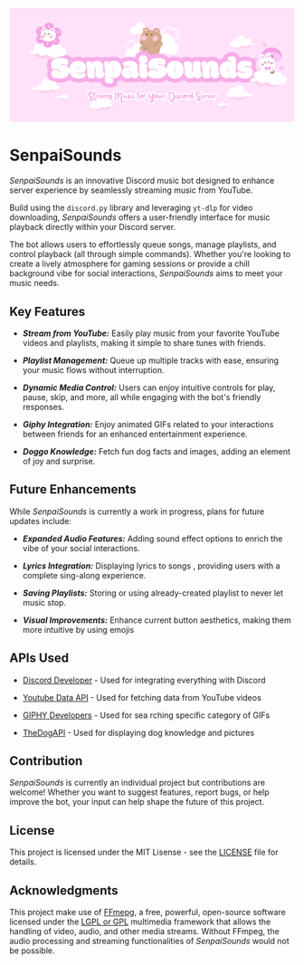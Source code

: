 ![SenpaiSounds banner](/photos/SenpaiSounds_banner.png)

# SenpaiSounds

*SenpaiSounds* is an innovative Discord music bot designed to enhance server experience by seamlessly streaming music from YouTube.

Build using the `discord.py` library and leveraging `yt-dlp` for video downloading, *SenpaiSounds* offers a user-friendly interface for music playback directly within your Discord server.

The bot allows users to effortlessly queue songs, manage playlists, and control playback (all through simple commands). Whether you're looking to create a lively atmosphere for gaming sessions or provide a chill background vibe for social interactions, *SenpaiSounds* aims to meet your music needs.


## Key Features
- ***Stream from YouTube:*** Easily play music from your favorite YouTube videos and playlists, making it simple to share tunes with friends.

- ***Playlist Management:***  Queue up multiple tracks with ease, ensuring your music flows without interruption.

- ***Dynamic Media Control:*** Users can enjoy intuitive controls for play, pause, skip, and more, all while engaging with the bot's friendly responses.

- ***Giphy Integration:*** Enjoy animated GIFs related to your interactions between friends for an enhanced entertainment experience.

- ***Doggo Knowledge:*** Fetch fun dog facts and images, adding an element of joy and surprise.


## Future Enhancements
While *SenpaiSounds* is currently a work in progress, plans for future updates include:

- ***Expanded Audio Features:*** Adding sound effect options to enrich the vibe of your social interactions.

- ***Lyrics Integration:*** Displaying lyrics to songs , providing users with a complete sing-along experience. 

- ***Saving Playlists:*** Storing or using already-created playlist to never let music stop.

- ***Visual Improvements:*** Enhance current button aesthetics, making them more intuitive by using emojis


## APIs Used

- [Discord Developer](https://discord.com/developers/docs/intro) - Used for integrating everything with Discord

- [Youtube Data API](https://developers.google.com/youtube/v3) - Used for fetching data from YouTube videos

- [GIPHY Developers](https://developers.giphy.com/) - Used for sea rching specific category of GIFs

- [TheDogAPI](https://thedogapi.com/) - Used for displaying dog knowledge and pictures


## Contribution
*SenpaiSounds* is currently an individual project but contributions are welcome! Whether you want to suggest features, report bugs, or help improve the bot, your input can help shape the future of this project.


## License
This project is licensed under the MIT Lisense - see the [LICENSE](LICENSE) file for details.


## Acknowledgments
This project make use of [FFmepg](https://www.ffmpeg.org/), a free, powerful, open-source software licensed under the [LGPL or GPL](https://ffmpeg.org/legal.html) multimedia framework that allows the handling of video, audio, and other media streams. Without FFmpeg, the audio processing and streaming functionalities of *SenpaiSounds* would not be possible.
